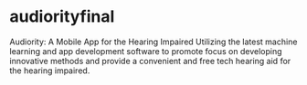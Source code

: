 # audiorityfinal
Audiority: A Mobile App for the Hearing Impaired
Utilizing the latest machine learning and app development software to promote focus on developing innovative methods and provide a convenient and free tech hearing aid for the hearing impaired.
